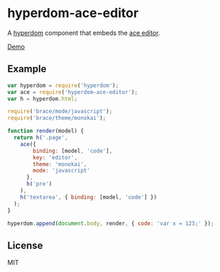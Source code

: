 # hyperdom-ace-editor

A [hyperdom](https://github.com/featurist/hyperdom) component that embeds the
[ace editor](https://github.com/ajaxorg/ace).

[Demo](http://www.featurist.co.uk/hyperdom-ace-editor/)

## Example

```JavaScript
var hyperdom = require('hyperdom');
var ace = require('hyperdom-ace-editor');
var h = hyperdom.html;

require('brace/mode/javascript');
require('brace/theme/monokai');

function render(model) {
  return h('.page',
    ace({
        binding: [model, 'code'],
        key: 'editor',
        theme: 'monokai',
        mode: 'javascript'
      },
      h('pre')
    ),
    h('textarea', { binding: [model, 'code'] })
  );
}

hyperdom.append(document.body, render, { code: 'var x = 123;' });
```

## License

MIT
